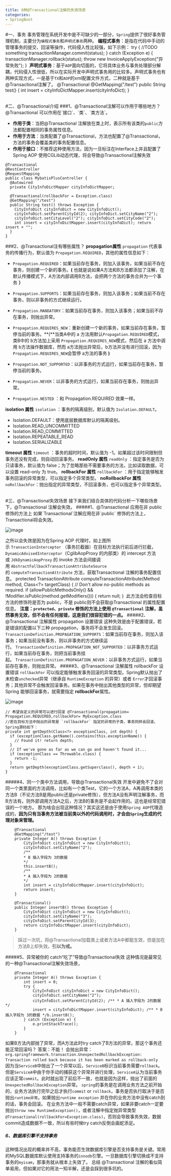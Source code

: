 ```yaml
---
title: 6种@Transactional注解的失效场景
categories:
- SpringBoot
---
```

#一、事务
事务管理在系统开发中是不可缺少的一部分，`Spring`提供了很好事务管理机制，主要分为`编程式事务`和`声明式事务`两种。
**编程式事务**：是指在代码中手动的管理事务的提交、回滚等操作，代码侵入性比较强，如下示例：
try { //TODO something transactionManager.commit(status); } catch (Exception e) { transactionManager.rollback(status); throw new InvoiceApplyException("异常失败"); } 
**声明式事务**：基于`AOP`面向切面的，它将具体业务与事务处理部分解耦，代码侵入性很低，所以在实际开发中声明式事务用的比较多。声明式事务也有两种实现方式，一是基于`TX`和`AOP`的xml配置文件方式，二种就是基于@Transactional注解了。
@Transactional @GetMapping("/test") public String test() { int insert = cityInfoDictMapper.insert(cityInfoDict); } 

<br>
#二、@Transactional介绍
###1、@Transactional注解可以作用于哪些地方？
@Transactional 可以作用在`接口`、`类`、`类方法`。

*   **作用于类**：当把@Transactional 注解放在类上时，表示所有该类的`public`方法都配置相同的事务属性信息。
*   **作用于方法**：当类配置了@Transactional，方法也配置了@Transactional，方法的事务会覆盖类的事务配置信息。
*   **作用于接口**：不推荐这种使用方法，因为一旦标注在Interface上并且配置了Spring AOP 使用CGLib动态代理，将会导致@Transactional注解失效
```
@Transactional 
@RestController 
@RequestMapping 
public class MybatisPlusController { 
  @Autowired 
  private CityInfoDictMapper cityInfoDictMapper; 

  @Transactional(rollbackFor = Exception.class) 
  @GetMapping("/test") 
  public String test() throws Exception { 
    CityInfoDict cityInfoDict = new CityInfoDict(); 
    cityInfoDict.setParentCityId(2); cityInfoDict.setCityName("2"); 
    cityInfoDict.setCityLevel("2"); cityInfoDict.setCityCode("2"); 
    int insert = cityInfoDictMapper.insert(cityInfoDict); return insert + ""; 
  } 
} 
```

###2、@Transactional注有哪些属性？
**propagation属性**
`propagation` 代表事务的传播行为，默认值为 `Propagation.REQUIRED`，其他的属性信息如下：

*   `Propagation.REQUIRED`：如果当前存在事务，则加入该事务，如果当前不存在事务，则创建一个新的事务。**(** 也就是说如果A方法和B方法都添加了注解，在默认传播模式下，A方法内部调用B方法，会把两个方法的事务合并为一个事务 **）**

*   `Propagation.SUPPORTS`：如果当前存在事务，则加入该事务；如果当前不存在事务，则以非事务的方式继续运行。

*   `Propagation.MANDATORY`：如果当前存在事务，则加入该事务；如果当前不存在事务，则抛出异常。

*   `Propagation.REQUIRES_NEW`：重新创建一个新的事务，如果当前存在事务，暂停当前的事务。**(**当类A中的 a 方法用默认`Propagation.REQUIRED`模式，类B中的 b方法加上采用 `Propagation.REQUIRES_NEW`模式，然后在 a 方法中调用 b方法操作数据库，然而 a方法抛出异常后，b方法并没有进行回滚，因为`Propagation.REQUIRES_NEW`会暂停 a方法的事务 **)**

*   `Propagation.NOT_SUPPORTED`：以非事务的方式运行，如果当前存在事务，暂停当前的事务。

*   `Propagation.NEVER`：以非事务的方式运行，如果当前存在事务，则抛出异常。

*   `Propagation.NESTED` ：和 Propagation.REQUIRED 效果一样。

**isolation 属性**
`isolation` ：事务的隔离级别，默认值为 `Isolation.DEFAULT`。

*   Isolation.DEFAULT：使用底层数据库默认的隔离级别。
*   Isolation.READ_UNCOMMITTED
*   Isolation.READ_COMMITTED
*   Isolation.REPEATABLE_READ
*   Isolation.SERIALIZABLE

**timeout 属性**
`timeout` ：事务的超时时间，默认值为 -1。如果超过该时间限制但事务还没有完成，则自动回滚事务。
**readOnly 属性**
`readOnly` ：指定事务是否为只读事务，默认值为 false；为了忽略那些不需要事务的方法，比如读取数据，可以设置 read-only 为 true。
**rollbackFor 属性**
`rollbackFor` ：用于指定能够触发事务回滚的异常类型，可以指定多个异常类型。
**noRollbackFor 属性**
`noRollbackFor`：抛出指定的异常类型，不回滚事务，也可以指定多个异常类型。

<br>
#三、@Transactional失效场景
接下来我们结合具体的代码分析一下哪些场景下，@Transactional 注解会失效。
#####1、@Transactional 应用在非 public 修饰的方法上
如果`Transactional`注解应用在非`public` 修饰的方法上，Transactional将会失效。

![image](6种@Transactional注解的失效场景.assets\98b75639057c4d9996031cebe70a4a1c.png)

之所以会失效是因为在Spring AOP 代理时，如上图所示 `TransactionInterceptor` （事务拦截器）在目标方法执行前后进行拦截，`DynamicAdvisedInterceptor`（CglibAopProxy 的内部类）的 intercept 方法或 `JdkDynamicAopProxy` 的 invoke 方法会间接调用 `AbstractFallbackTransactionAttributeSource`的 `computeTransactionAttribute` 方法，获取Transactional 注解的事务配置信息。
protected TransactionAttribute computeTransactionAttribute(Method method, Class<?> targetClass) { // Don't allow no-public methods as required. if (allowPublicMethodsOnly() && !Modifier.isPublic(method.getModifiers())) { return null; } 
此方法会检查目标方法的修饰符是否为 public，不是 public则不会获取@Transactional 的属性配置信息。
**注意：`protected`、`private` 修饰的方法上使用 `@Transactional` 注解，虽然事务无效，但不会有任何报错，这是我们很容犯错的一点。**
#####2、@Transactional 注解属性 propagation 设置错误
这种失效是由于配置错误，若是错误的配置以下三种 propagation，事务将不会发生回滚。
`TransactionDefinition.PROPAGATION_SUPPORTS`：如果当前存在事务，则加入该事务；如果当前没有事务，则以非事务的方式继续运行。 `TransactionDefinition.PROPAGATION_NOT_SUPPORTED`：以非事务方式运行，如果当前存在事务，则把当前事务挂起。 `TransactionDefinition.PROPAGATION_NEVER`：以非事务方式运行，如果当前存在事务，则抛出异常。
#####3、@Transactional 注解属性 rollbackFor 设置错误
`rollbackFor` 可以指定能够触发事务回滚的异常类型。Spring默认抛出了未检查`unchecked`异常（继承自 `RuntimeException` 的异常）或者 `Error`才回滚事务；其他异常不会触发回滚事务。如果在事务中抛出其他类型的异常，但却期望 Spring 能够回滚事务，就需要指定 **rollbackFor**属性。

![image](6种@Transactional注解的失效场景.assets\734a8b3a671e4f40bf0195b544f65204.png)
```
// 希望自定义的异常可以进行回滚 @Transactional(propagation= Propagation.REQUIRED,rollbackFor= MyException.class 
//若在目标方法中抛出的异常是 `rollbackFor` 指定的异常的子类，事务同样会回滚。Spring源码如下：
private int getDepth(Class<?> exceptionClass, int depth) { 
  if (exceptionClass.getName().contains(this.exceptionName)) { 
    // Found it! return depth; 
  } 
  // If we've gone as far as we can go and haven't found it... 
  if (exceptionClass == Throwable.class) { 
    return -1; 
  } 
  return getDepth(exceptionClass.getSuperclass(), depth + 1); 
} 
```
#####4、同一个类中方法调用，导致@Transactional失效
开发中避免不了会对同一个类里面的方法调用，比如有一个类Test，它的一个方法A，A再调用本类的方法B（不论方法B是用public还是private修饰），但方法A没有声明注解事务，而B方法有。则外部调用方法A之后，方法B的事务是不会起作用的。这也是经常犯错误的一个地方。
那为啥会出现这种情况？其实这还是由于使用`Spring AOP`代理造成的，**因为只有当事务方法被当前类以外的代码调用时，才会由`Spring`生成的代理对象来管理。**
```
    @Transactional
    @GetMapping("/test")
    private Integer A() throws Exception {
        CityInfoDict cityInfoDict = new CityInfoDict();
        cityInfoDict.setCityName("2"); 
        /** 
        * B 插入字段为 3的数据 
        */
        this.insertB(); 
        /** 
        * A 插入字段为 2的数据 
        */
        int insert = cityInfoDictMapper.insert(cityInfoDict);
        return insert;
    }

    @Transactional()
    public Integer insertB() throws Exception {
        CityInfoDict cityInfoDict = new CityInfoDict();
        cityInfoDict.setCityName("3");
        cityInfoDict.setParentCityId(3);
        return cityInfoDictMapper.insert(cityInfoDict);
    } 
```
>踩过一次坑，将@Transactional加载类上或者方法A中都能生效，但是加在方法B上却失效。**引以为戒。**

#####5、异常被你的 catch“吃了”导致@Transactional失效
这种情况是最常见的一种@Transactional注解失效场景，
```
    @Transactional
    private Integer A() throws Exception {
        int insert = 0;
        try {
            CityInfoDict cityInfoDict = new CityInfoDict();
            cityInfoDict.setCityName("2");
            cityInfoDict.setParentCityId(2); /** * A 插入字段为 2的数据 */
            insert = cityInfoDictMapper.insert(cityInfoDict); /** * B 插入字段为 3的数据 */b.insertB();
        } catch (Exception e) {
            e.printStackTrace();
        }
    } 
```
如果B方法内部抛了异常，而A方法此时try catch了B方法的异常，那这个事务还能正常回滚吗？
答案：不能！
会抛出异常：
`org.springframework.transaction.UnexpectedRollbackException: Transaction rolled back because it has been marked as rollback-only`
 
因为当`ServiceB`中抛出了一个异常以后，`ServiceB`标识当前事务需要`rollback`。但是`ServiceA`中由于你手动的捕获这个异常并进行处理，`ServiceA`认为当前事务应该正常`commit`。此时就出现了前后不一致，也就是因为这样，抛出了前面的`UnexpectedRollbackException`异常。
`spring`的事务是在调用业务方法之前开始的，业务方法执行完毕之后才执行`commit` or `rollback`，事务是否执行取决于是否抛出`runtime异常`。如果抛出`runtime exception` 并在你的业务方法中没有catch到的话，事务会回滚。
在业务方法中一般不需要catch异常，如果非要catch一定要抛出`throw new RuntimeException()`，或者注解中指定抛异常类型`@Transactional(rollbackFor=Exception.class)`，否则会导致事务失效，数据commit造成数据不一致，所以有些时候try catch反倒会画蛇添足。

##### 6、数据库引擎不支持事务
这种情况出现的概率并不高，事务能否生效数据库引擎是否支持事务是关键。常用的MySQL数据库默认使用支持事务的`innodb`引擎。一旦数据库引擎切换成不支持事务的`myisam`，那事务就从根本上失效了。
总结
@Transactional 注解的看似简单易用，但如果对它的用法一知半解，还是会踩到很多坑的。
